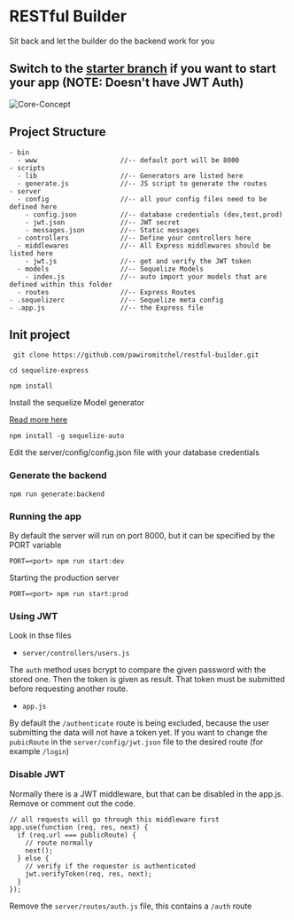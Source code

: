 # RESTful Builder

Sit back and let the builder do the backend work for you

## Switch to the [starter branch](https://github.com/pawiromitchel/resty/tree/starter) if you want to start your app (NOTE: Doesn't have JWT Auth)

![Core-Concept](https://i.ibb.co/2jWZqkL/RESTful-Builder-Diagrams-Final.png)

## Project Structure

```
- bin
  - www                     //-- default port will be 8000
- scripts
  - lib                     //-- Generators are listed here
  - generate.js             //-- JS script to generate the routes
- server
  - config                  //-- all your config files need to be defined here
    - config.json           //-- database credentials (dev,test,prod)
    - jwt.json              //-- JWT secret
    - messages.json         //-- Static messages
  - controllers             //-- Define your controllers here
  - middlewares             //-- All Express middlewares should be listed here
    - jwt.js                //-- get and verify the JWT token
  - models                  //-- Sequelize Models
    - index.js              //-- auto import your models that are defined within this folder
  - routes                  //-- Express Routes
- .sequelizerc              //-- Sequelize meta config
- .app.js                   //-- the Express file
```

## Init project

``` git clone https://github.com/pawiromitchel/restful-builder.git```

``` cd sequelize-express ```

``` npm install ```

Install the sequelize Model generator

[Read more here](https://github.com/sequelize/sequelize-auto)

``` npm install -g sequelize-auto ```

Edit the server/config/config.json file with your database credentials

### Generate the backend

``` npm run generate:backend ```

### Running the app

By default the server will run on port 8000, but it can be specified by the PORT variable

```PORT=<port> npm run start:dev ```

Starting the production server

```PORT=<port> npm run start:prod ```

### Using JWT

Look in thse files
- ```server/controllers/users.js```

The ```auth``` method uses bcrypt to compare the given password with the stored one. Then the token is given as result. That token must be submitted before requesting another route.

- ```app.js```

By default the ```/authenticate``` route is being excluded, because the user submitting the data will not have a token yet. If you want to change the ```pubicRoute``` in the ```server/config/jwt.json``` file to the desired route (for example ```/login```)

### Disable JWT

Normally there is a JWT middleware, but that can be disabled in the app.js.
Remove or comment out the code.

```
// all requests will go through this middleware first
app.use(function (req, res, next) {
  if (req.url === publicRoute) {
    // route normally
    next();
  } else {
    // verify if the requester is authenticated
    jwt.verifyToken(req, res, next);
  }
});
```

Remove the ```server/routes/auth.js``` file, this contains a ```/auth``` route
